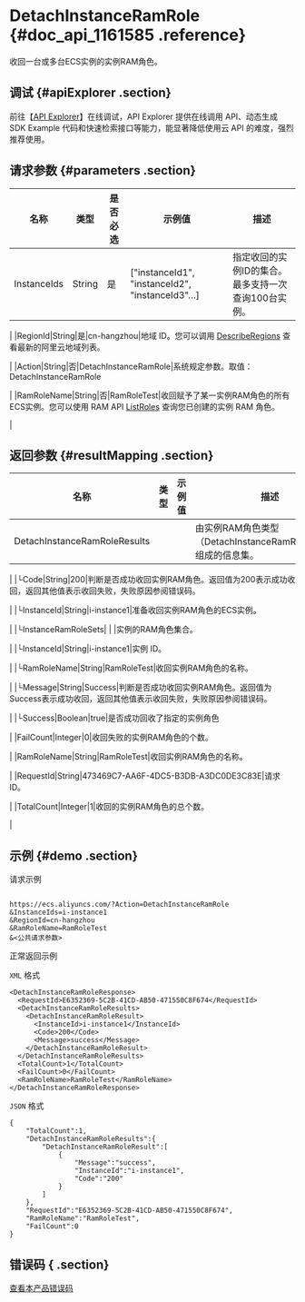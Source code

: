 # DetachInstanceRamRole {#doc_api_1161585 .reference}

收回一台或多台ECS实例的实例RAM角色。

## 调试 {#apiExplorer .section}

前往【[API Explorer](https://api.aliyun.com/#product=Ecs&api=DetachInstanceRamRole)】在线调试，API Explorer 提供在线调用 API、动态生成 SDK Example 代码和快速检索接口等能力，能显著降低使用云 API 的难度，强烈推荐使用。

## 请求参数 {#parameters .section}

|名称|类型|是否必选|示例值|描述|
|--|--|----|---|--|
|InstanceIds|String|是|\["instanceId1", "instanceId2", "instanceId3"…\]|指定收回的实例ID的集合。最多支持一次查询100台实例。

 |
|RegionId|String|是|cn-hangzhou|地域 ID。您可以调用 [DescribeRegions](~~25609~~) 查看最新的阿里云地域列表。

 |
|Action|String|否|DetachInstanceRamRole|系统规定参数。取值：DetachInstanceRamRole

 |
|RamRoleName|String|否|RamRoleTest|收回赋予了某一实例RAM角色的所有ECS实例。您可以使用 RAM API [ListRoles](~~28713~~) 查询您已创建的实例 RAM 角色。

 |

## 返回参数 {#resultMapping .section}

|名称|类型|示例值|描述|
|--|--|---|--|
|DetachInstanceRamRoleResults| | |由实例RAM角色类型（DetachInstanceRamRoleResult）组成的信息集。

 |
|└Code|String|200|判断是否成功收回实例RAM角色。返回值为200表示成功收回，返回其他值表示收回失败，失败原因参阅错误码。

 |
|└InstanceId|String|i-instance1|准备收回实例RAM角色的ECS实例。

 |
|└InstanceRamRoleSets| | |实例的RAM角色集合。

 |
|└InstanceId|String|i-instance1|实例 ID。

 |
|└RamRoleName|String|RamRoleTest|收回实例RAM角色的名称。

 |
|└Message|String|Success|判断是否成功收回实例RAM角色。返回值为Success表示成功收回，返回其他值表示收回失败，失败原因参阅错误码。

 |
|└Success|Boolean|true|是否成功回收了指定的实例角色

 |
|FailCount|Integer|0|收回失败的实例RAM角色的个数。

 |
|RamRoleName|String|RamRoleTest|收回实例RAM角色的名称。

 |
|RequestId|String|473469C7-AA6F-4DC5-B3DB-A3DC0DE3C83E|请求 ID。

 |
|TotalCount|Integer|1|收回的实例RAM角色的总个数。

 |

## 示例 {#demo .section}

请求示例

``` {#request_demo}

https://ecs.aliyuncs.com/?Action=DetachInstanceRamRole
&InstanceIds=i-instance1
&RegionId=cn-hangzhou
&RamRoleName=RamRoleTest
&<公共请求参数>

```

正常返回示例

`XML` 格式

``` {#xml_return_success_demo}
<DetachInstanceRamRoleResponse>
  <RequestId>E6352369-5C2B-41CD-AB50-471550C8F674</RequestId>
  <DetachInstanceRamRoleResults>
    <DetachInstanceRamRoleResult>
      <InstanceId>i-instance1</InstanceId>
      <Code>200</Code>
      <Message>success</Message>
    </DetachInstanceRamRoleResult>
  </DetachInstanceRamRoleResults>
  <TotalCount>1</TotalCount>
  <FailCount>0</FailCount>
  <RamRoleName>RamRoleTest</RamRoleName>
</DetachInstanceRamRoleResponse>

```

`JSON` 格式

``` {#json_return_success_demo}
{
	"TotalCount":1,
	"DetachInstanceRamRoleResults":{
		"DetachInstanceRamRoleResult":[
			{
				"Message":"success",
				"InstanceId":"i-instance1",
				"Code":"200"
			}
		]
	},
	"RequestId":"E6352369-5C2B-41CD-AB50-471550C8F674",
	"RamRoleName":"RamRoleTest",
	"FailCount":0
}
```

## 错误码 { .section}

[查看本产品错误码](https://error-center.aliyun.com/status/product/Ecs)

